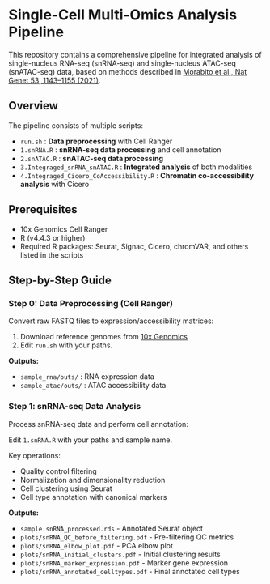 # Single-Cell Multi-Omics Analysis Pipeline

This repository contains a comprehensive pipeline for integrated analysis of single-nucleus RNA-seq (snRNA-seq) and single-nucleus ATAC-seq (snATAC-seq) data, based on methods described in [Morabito et al., Nat Genet 53, 1143–1155 (2021)](https://doi.org/10.1038/s41588-021-00894-z).

## Overview
The pipeline consists of multiple scripts:
- `run.sh` : **Data preprocessing** with Cell Ranger
- `1.snRNA.R` : **snRNA-seq data processing** and cell annotation
- `2.snATAC.R` : **snATAC-seq data processing**
- `3.Integraged_snRNA_snATAC.R` : **Integrated analysis** of both modalities
- `4.Integraged_Cicero_CoAccessibility.R` : **Chromatin co-accessibility analysis** with Cicero

## Prerequisites
- 10x Genomics Cell Ranger
- R (v4.4.3 or higher)
- Required R packages: Seurat, Signac, Cicero, chromVAR, and others listed in the scripts

## Step-by-Step Guide

### Step 0: Data Preprocessing (Cell Ranger)
Convert raw FASTQ files to expression/accessibility matrices:

1. Download reference genomes from [10x Genomics](https://www.10xgenomics.com/support/software/downloads)
2. Edit `run.sh` with your paths.

**Outputs:**
- `sample_rna/outs/` : RNA expression data
- `sample_atac/outs/` : ATAC accessibility data

### Step 1: snRNA-seq Data Analysis
Process snRNA-seq data and perform cell annotation:

Edit `1.snRNA.R` with your paths and sample name.

Key operations:
- Quality control filtering
- Normalization and dimensionality reduction
- Cell clustering using Seurat
- Cell type annotation with canonical markers

**Outputs:**
- `sample.snRNA_processed.rds` - Annotated Seurat object
- `plots/snRNA_QC_before_filtering.pdf` - Pre-filtering QC metrics
- `plots/snRNA_elbow_plot.pdf` - PCA elbow plot
- `plots/snRNA_initial_clusters.pdf` - Initial clustering results
- `plots/snRNA_marker_expression.pdf` - Marker gene expression
- `plots/snRNA_annotated_celltypes.pdf` - Final annotated cell types
